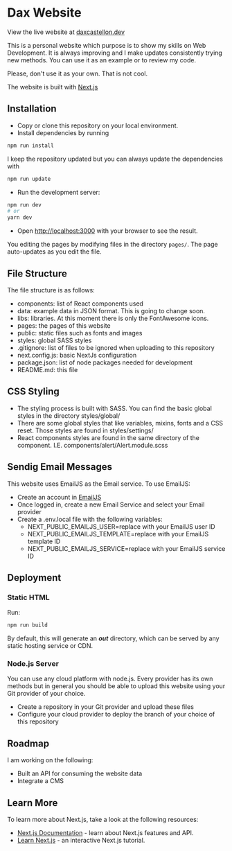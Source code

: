 # Dax Website

View the live website at [daxcastellon.dev](https://daxcastellon.dev/)

This is a personal website which purpose is to show my skills on Web Development. It is always improving and I make updates consistently trying new methods. You can use it as an example or to review my code.

Please, don't use it as your own. That is not cool.

The website is built with [Next.js](https://nextjs.org/)

## Installation

- Copy or clone this repository on your local environment.
- Install dependencies by running

```bash
npm run install
```

I keep the repository updated but you can always update the dependencies with

```bash
npm run update
```

- Run the development server:

```bash
npm run dev
# or
yarn dev
```

- Open [http://localhost:3000](http://localhost:3000) with your browser to see the result.

You editing the pages by modifying files in the directory `pages/`. The page auto-updates as you edit the file.

## File Structure

The file structure is as follows:

- components: list of React components used
- data: example data in JSON format. This is going to change soon.
- libs: libraries. At this moment there is only the FontAwesome icons.
- pages: the pages of this website
- public: static files such as fonts and images
- styles: global SASS styles
- .gitignore: list of files to be ignored when uploading to this repository
- next.config.js: basic NextJs configuration
- package.json: list of node packages needed for development
- README.md: this file

## CSS Styling

- The styling process is built with SASS. You can find the basic global styles in the directory styles/global/
- There are some global styles that like variables, mixins, fonts and a CSS reset. Those styles are found in styles/settings/
- React components styles are found in the same directory of the component. I.E. components/alert/Alert.module.scss

## Sendig Email Messages

This website uses EmailJS as the Email service. To use EmailJS:

- Create an account in [EmailJS](https://emailjs.com)
- Once logged in, create a new Email Service and select your Email provider
- Create a .env.local file with the following variables:
  - NEXT_PUBLIC_EMAILJS_USER=replace with your EmailJS user ID
  - NEXT_PUBLIC_EMAILJS_TEMPLATE=replace with your EmailJS template ID
  - NEXT_PUBLIC_EMAILJS_SERVICE=replace with your EmailJS service ID

## Deployment

### Static HTML

Run:

```bash
npm run build
```

By default, this will generate an **_out_** directory, which can be served by any static hosting service or CDN.

### Node.js Server

You can use any cloud platform with node.js. Every provider has its own methods but in general you should be able to upload this website using your Git provider of your choice.

- Create a repository in your Git provider and upload these files
- Configure your cloud provider to deploy the branch of your choice of this repository

## Roadmap

I am working on the following:

- Built an API for consuming the website data
- Integrate a CMS

## Learn More

To learn more about Next.js, take a look at the following resources:

- [Next.js Documentation](https://nextjs.org/docs) - learn about Next.js features and API.
- [Learn Next.js](https://nextjs.org/learn) - an interactive Next.js tutorial.
